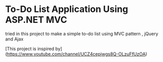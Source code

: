 # To-Do List Application Using ASP.NET MVC

tried in this project to make a simple to-do list using MVC pattern ,
jQuery and Ajax

[This project is inspired by] (https://www.youtube.com/channel/UCZ4cepjwgs8Q-OLzuFfUzOA)
